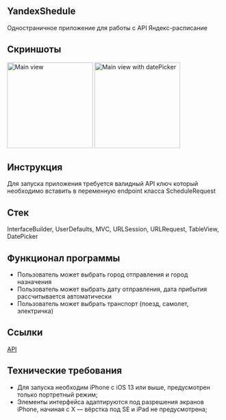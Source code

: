 ## **YandexShedule**

Одностраничное приложение для работы с API Яндекс-расписание 
## **Скриншоты**
<img width="200" alt="Main view" src="https://github.com/Georgy-hook/Yandex-schedule-Test/assets/78609985/4fd5d819-8aee-4c89-9e1f-b723ad135349">
<img width="200" alt="Main view with datePicker" src="https://github.com/Georgy-hook/Yandex-schedule-Test/assets/78609985/45feda76-3a61-417f-9f5f-828cf7bb2930">

## **Инструкция**
Для запуска приложения требуется валидный API ключ который необходимо вставить в переменную endpoint класса ScheduleRequest

## **Стек**
InterfaceBuilder, UserDefaults, MVС, URLSession, URLRequest, TableView, DatePicker

## **Функционал программы**

- Пользователь может выбрать город отправления и город назначения
- Пользователь может выбрать дату отправления, дата прибытия рассчитывается автоматически
- Пользователь может выбрать транспорт (поезд, самолет, электричка)

## **Ссылки**

[API](https://yandex.ru/dev/rasp/raspapi/)

## **Технические требования**

- Для запуска необходим iPhone с iOS 13 или выше, предусмотрен только портретный режим;
- Элементы интерфейса адаптируются под разрешения экранов iPhone, начиная с X — вёрстка под SE и iPad не предусмотрена;
